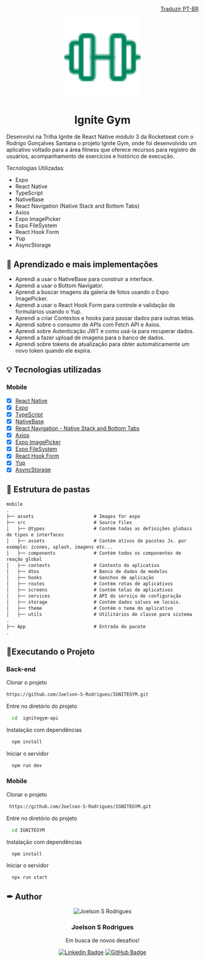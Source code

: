 

<div align="right">

<a href="README.pt-br.md" alt="Traduzir para o Português Brasil">Traduzir PT-BR</a>

</div>

<p align="center">
  <img width="200px" alt="Project Ignite Gym" title="Project Ignite Gim" src="./src/assets/series.svg" />

  <h1 align="center">Ignite Gym</h1>


Desenvolvi na Trilha Ignite de React Native módulo 3 da Rocketseat com o Rodrigo Gonçalves Santana o projeto Ignite Gym,
onde foi desenvolvido um aplicativo voltado para a área  fitness que oferece recursos para registro de usuários, acompanhamento
de exercícios e histórico de execução.

Tecnologias Utilizadas:
 - Expo
 - React Native
 - TypeScript
 - NativeBase
 - React Navigation (Native Stack and Bottom Tabs)
 - Axios
 - Expo ImagePicker
 - Expo FileSystem
 - React Hook Form
 - Yup
 - AsyncStorage


## 👏 Aprendizado e mais implementações
- Aprendi a usar o NativeBase para construir a interface.
 - Aprendi a usar o Bottom Navigator.
 - Aprendi a buscar imagens da galeria de fotos usando o Expo ImagePicker.
 - Aprendi a usar o React Hook Form para controle e validação de formulários usando o Yup.
 - Aprendi a criar Contextos e hooks para passar dados para outras telas.
 - Aprendi sobre o consumo de APIs com Fetch API e Axios.
 - Aprendi sobre Autenticação JWT e como usá-la para recuperar dados.
 - Aprendi a fazer upload de imagens para o banco de dados.
 - Aprendi sobre tokens de atualização para obter automaticamente um novo token quando ele expira.

## 💡 Tecnologias utilizadas

### Mobile

- [x] [React Native](https://reactnative.dev/)
- [x] [Expo](https://docs.expo.dev/)
- [x] [TypeScript](https://www.typescriptlang.org/)
- [x] [NativeBase](https://nativebase.io/)
- [x] [React Navigation - Native Stack and Bottom Tabs](https://reactnavigation.org/)
- [x] [Axios](https://axios-http.com/ptbr/)
- [x] [Expo ImagePicker](https://docs.expo.dev/versions/latest/sdk/imagepicker/)
- [x] [Expo FileSystem](https://docs.expo.dev/versions/latest/sdk/filesystem/)
- [x] [React Hook Form](https://react-hook-form.com/)
- [x] [Yup](https://github.com/jquense/yup)
- [x] [AsyncStorage](https://docs.expo.dev/versions/latest/sdk/async-storage/)

## 📂 Estrutura de pastas

```
mobile
.
├── assets                      # Images for expo
├── src                         # Source files
│   ├── @types                  # Contém todas as definições globais de tipos e interfaces
│   ├── assets                  # Contém ativos de pacotes Js. por exemplo: ícones, splash, imagens etc...
│   ├── components              # Contém todos os componentes de reação global
│   ├── contexts                # Contexto do aplicativo
│   ├── dtos                    # Banco de dados de modelos
│   ├── hooks                   # Ganchos de aplicação
│   ├── routes                  # Contém rotas de aplicativos
│   ├── screens                 # Contém telas de aplicativos
│   ├── services                # API do serviço de configuração
│   ├── storage                 # Contém dados salvos em locais.
│   ├── theme                   # Contém o tema do aplicativo
│   ├── utils                   # Utilitários de classe para sistema
.
├── App                         # Entrada do pacote
.
```

## 🚀Executando o Projeto

### Back-end

Clonar o projeto

```bash
https://github.com/Joelson-S-Rodrigues/IGNITEGYM.git
```

Entre no diretório do projeto

```bash
  cd  ignitegym-api
```

Instalação com dependências

```bash
  npm install
```

Iniciar o servidor

```bash
  npm run dev
```

<!-- ### Front-end Web

Clonar o projeto

```bash
  git clone https://link-para-o-projeto
```

Entre no diretório do projeto

```bash
  cd my-project
```

Instalação com dependências

```bash
  npm install
```

Iniciar o servidor

```bash
  npm run start
``` -->

### Mobile

Clonar o projeto

```bash
 https://github.com/Joelson-S-Rodrigues/IGNITEGYM.git
```

Entre no diretório do projeto

```bash
  cd IGNITEGYM
```

Instalação com dependências

```bash
  npm install
```

Iniciar o servidor

```bash
  npx run start
```


## ✒ Author

<p align="center">
  <img width="200px" alt="Joelson S Rodrigues" title="Joelson S Rodrigues" src="https://avatars.githubusercontent.com/u/96163577?v=4" />

  <h3 align="center">Joelson S Rodrigues</h3>

  <p align="center">
   Em busca de novos desafios!
  </p>
</p>

<div align="center">

[![Linkedin Badge](https://img.shields.io/badge/-LinkedIn-1f6feb?style=flat-square&logo=Linkedin&logoColor=white&link=https://www.linkedin.com/in/joelson-rodrigues-896004227/)](https://www.linkedin.com/in/joelson-rodrigues-896004227/)
[![GitHub Badge](https://img.shields.io/badge/-GitHub-1f6feb?style=flat-square&logo=GitHub&logoColor=white&link=https://github.com/Joelson-S-Rodrigues)](https://github.com/Joelson-S-Rodrigues)

</div>
